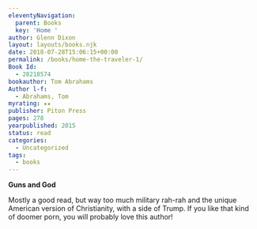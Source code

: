 ```yaml
---
eleventyNavigation:
  parent: Books
  key: 'Home '
author: Glenn Dixon
layout: layouts/books.njk
date: 2018-07-28T15:06:15+00:00
permalink: /books/home-the-traveler-1/
Book Id:
  - 28218574
bookauthor: Tom Abrahams
Author l-f:
  - Abrahams, Tom
myrating: ★★
publisher: Piton Press
pages: 278
yearpublished: 2015
status: read
categories:
  - Uncategorized
tags:
  - books
---
```

**Guns and God**

<!-- excerpt -->
Mostly a good read, but way too much military rah-rah and the unique American version of Christianity, with a side of Trump. If you like that kind of doomer porn, you will probably love this author!